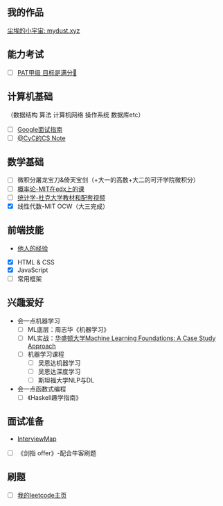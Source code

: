 ## 我的作品
[尘埃的小宇宙: mydust.xyz](mydust.xyz)

## 能力考试
- [ ] [PAT甲级 目标是满分💯](https://github.com/merelydust/PAT-Advanced-Level)

## 计算机基础
（数据结构 算法 计算机网络 操作系统 数据库etc）
- [ ] [Google面试指南](https://github.com/merelydust/coding-interview-university/blob/master/translations/README-cn.md)
- [ ] [@CyC的CS Note](https://github.com/CyC2018/CS-Notes)

## 数学基础
- [ ] 微积分屠龙宝刀&倚天宝剑（+大一的高数+大二的可汗学院微积分）
- [ ] [概率论-MIT在edx上的课](https://courses.edx.org/courses/course-v1:MITx+6.041x_4+1T2017/course/)
- [ ] [统计学-杜克大学教材和配套视频](https://www.openintro.org/stat/textbook.php?stat_book=os)
- [X] 线性代数-MIT OCW（大三完成）

## 前端技能
- [他人的经验](https://github.com/qiu-deqing/FE-learning)
- [X] HTML & CSS
- [X] JavaScript
- [ ] 常用框架

## 兴趣爱好
- 会一点机器学习
  - [ ] ML底层：周志华《机器学习》
  - [ ] ML实战：[华盛顿大学Machine Learning Foundations: A Case Study Approach](https://www.coursera.org/learn/ml-foundations/home/welcome)
  - [ ] 机器学习课程
    - [ ] 吴恩达机器学习
    - [ ] 吴恩达深度学习
    - [ ] 斯坦福大学NLP与DL
- 会一点函数式编程
  - [ ] 《Haskell趣学指南》

## 面试准备
- [InterviewMap](https://yuchengkai.cn/docs/zh/)
- [ ] 《剑指 offer》-配合牛客刷题

## 刷题
- [ ] [我的leetcode主页](https://leetcode.com/shadowww/)
